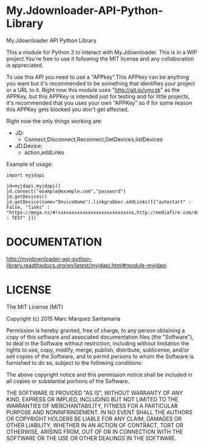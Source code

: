 # My.Jdownloader-API-Python-Library
My.Jdownloader API Python Library

This a module for Python 3 to interact with My.Jdownloader. This is in a WIP project.You're free to use it following the MIT license and any collaboration is appreciated.

To use this API you need to use a "APPkey".This APPkey can be anything you want but it's recommended to be something that identifies your project or a URL to it. Right now this module uses "http://git.io/vmcsk" as the APPKey, but this APPKey is intended just for testing and for little projects, it's recommended that you uses your own "APPKey" so if for some reason this APPKey gets blocked you don't get affected.


Right now the only things working are:
  - JD: 
    - Connect,Disconnect,Reconnect,GetDevices,listDevices
  - JD.Device:
    - action,addLinks

Example of usage:
```
import myjdapi

jd=myjdapi.myjdapi()
jd.connect("example@example.com","password")
jd.getDevices()
jd.getDevice(name="DeviceName").linkgrabber.addLinks([{"autostart" : False, "links" : "https://mega.nz/#!xxxxxxxxxxxxxxxxxxxxxxxxxxxx,http://mediafire.com/download/xxxxxxxxxxxxxxxx/","packageName" : TEST" }])

```




# DOCUMENTATION

http://myjdownloader-api-python-library.readthedocs.org/en/latest/myjdapi.html#module-myjdapi

# LICENSE
The MIT License (MIT)

Copyright (c) 2015 Marc Marquez Santamaria

Permission is hereby granted, free of charge, to any person obtaining a copy
of this software and associated documentation files (the "Software"), to deal
in the Software without restriction, including without limitation the rights
to use, copy, modify, merge, publish, distribute, sublicense, and/or sell
copies of the Software, and to permit persons to whom the Software is
furnished to do so, subject to the following conditions:

The above copyright notice and this permission notice shall be included in all
copies or substantial portions of the Software.

THE SOFTWARE IS PROVIDED "AS IS", WITHOUT WARRANTY OF ANY KIND, EXPRESS OR
IMPLIED, INCLUDING BUT NOT LIMITED TO THE WARRANTIES OF MERCHANTABILITY,
FITNESS FOR A PARTICULAR PURPOSE AND NONINFRINGEMENT. IN NO EVENT SHALL THE
AUTHORS OR COPYRIGHT HOLDERS BE LIABLE FOR ANY CLAIM, DAMAGES OR OTHER
LIABILITY, WHETHER IN AN ACTION OF CONTRACT, TORT OR OTHERWISE, ARISING FROM,
OUT OF OR IN CONNECTION WITH THE SOFTWARE OR THE USE OR OTHER DEALINGS IN THE
SOFTWARE.
